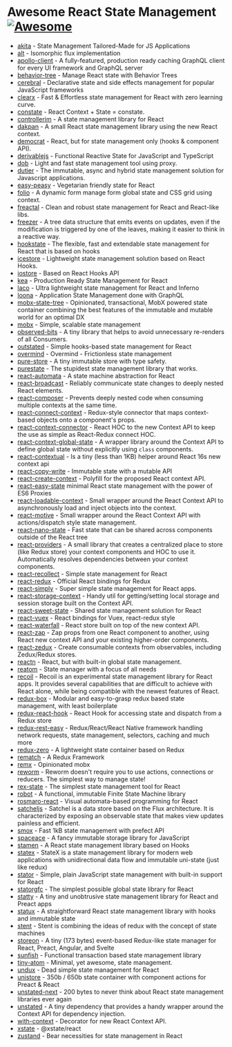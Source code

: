 # Awesome React State Management [![Awesome](https://cdn.rawgit.com/sindresorhus/awesome/d7305f38d29fed78fa85652e3a63e154dd8e8829/media/badge.svg)](https://github.com/sindresorhus/awesome)

- [akita](https://github.com/datorama/akita) - State Management Tailored-Made for JS Applications
- [alt](https://github.com/goatslacker/alt) - Isomorphic flux implementation
- [apollo-client](https://github.com/apollographql/apollo-client) - A fully-featured, production ready caching GraphQL client for every UI framework and GraphQL server
- [behavior-tree](https://github.com/Idered/behavior-tree) - Manage React state with Behavior Trees
- [cerebral](https://github.com/cerebral/cerebral) - Declarative state and side effects management for popular JavaScript frameworks
- [clearx](https://github.com/Autodesk/clearx) - Fast & Effortless state management for React with zero learning curve.
- [constate](https://github.com/diegohaz/constate) - React Context + State = constate.
- [controllerim](https://github.com/Niryo/controllerim/) - A state management library for React
- [dakpan](https://github.com/houfio/dakpan) - A small React state management library using the new React context.
- [democrat](https://github.com/etienne-dldc/democrat) - React, but for state management only (hooks & component API).
- [derivablejs](https://github.com/ds300/derivablejs) - Functional Reactive State for JavaScript and TypeScript
- [dob](https://github.com/dobjs/dob) - Light and fast state management tool using proxy.
- [dutier](https://github.com/luisvinicius167/dutier) - The immutable, async and hybrid state management solution for Javascript applications.
- [easy-peasy](https://github.com/ctrlplusb/easy-peasy) - Vegetarian friendly state for React
- [folio](https://github.com/jalal246/folio) - A dynamic form manage form global state and CSS grid using context.
- [freactal](https://github.com/FormidableLabs/freactal) - Clean and robust state management for React and React-like libs.
- [freezer](https://github.com/arqex/freezer) - A tree data structure that emits events on updates, even if the modification is triggered by one of the leaves, making it easier to think in a reactive way.
- [hookstate](https://github.com/avkonst/hookstate) - The flexible, fast and extendable state management for React that is based on hooks
- [icestore](https://github.com/ice-lab/icestore) - Lightweight state management solution based on React Hooks.
- [iostore](https://github.com/yisbug/iostore) - Based on React Hooks API
- [kea](https://kea.js.org/) - Production Ready State Management for React
- [laco](https://github.com/deamme/laco) - Ultra lightweight state management for React and Inferno
- [loona](https://github.com/kamilkisiela/loona) - Application State Management done with GraphQL
- [mobx-state-tree](https://github.com/mobxjs/mobx-state-tree) - Opinionated, transactional, MobX powered state container combining the best features of the immutable and mutable world for an optimal DX
- [mobx](https://github.com/mobxjs/mobx) - Simple, scalable state management
- [observed-bits](https://github.com/philosaf/observed-bits) - A tiny library that helps to avoid unnecessary re-renders of all Consumers.
- [outstated](https://github.com/yamalight/outstated) - Simple hooks-based state management for React
- [overmind](https://github.com/cerebral/overmind) - Overmind - Frictionless state management
- [pure-store](https://github.com/gunn/pure-store) - A tiny immutable store with type safety.
- [purestate](https://github.com/MaiaVictor/PureState) - The stupidest state management library that works.
- [react-automata](https://github.com/MicheleBertoli/react-automata) - A state machine abstraction for React
- [react-broadcast](https://github.com/ReactTraining/react-broadcast/tree/next) - Reliably communicate state changes to deeply nested React elements.
- [react-composer](https://github.com/jamesplease/react-composer) - Prevents deeply nested code when consuming multiple contexts at the same time.
- [react-connect-context](https://github.com/Contiamo/react-connect-context) - Redux-style connector that maps context-based objects onto a component's props.
- [react-context-connector](https://github.com/BrOrlandi/react-context-connector) - React HOC to the new Context API to keep the use as simple as React-Redux connect HOC.
- [react-context-global-state](https://github.com/dai-shi/react-context-global-state) - A wrapper library around the Context API to define global state without explicitly using `class` components.
- [react-contextual](https://github.com/drcmda/react-contextual) - Is a tiny (less than 1KB) helper around React 16s new context api
- [react-copy-write](https://github.com/aweary/react-copy-write) - Immutable state with a mutable API
- [react-create-context](https://github.com/jamiebuilds/create-react-context) - Polyfill for the proposed React context API.
- [react-easy-state](https://github.com/solkimicreb/react-easy-state) minimal React state management with the power of ES6 Proxies
- [react-loadable-context](https://github.com/crubier/react-loadable-context) - Small wrapper around the React Context API to asynchronously load and inject objects into the context.
- [react-motive](https://github.com/colevoss/react-motive) - Small wrapper around the React Context API with actions/dispatch style state management.
- [react-nano-state](https://github.com/kof/react-nano-state) - Fast state that can be shared across components outside of the React tree
- [react-providers](https://github.com/xnimorz/react-providers) - A small library that creates a centralized place to store (like Redux store) your context components and HOC to use it. Automatically resolves dependencies between your context components.
- [react-recollect](https://github.com/davidgilbertson/react-recollect) - Simple state management for React
- [react-redux](https://github.com/reduxjs/react-redux) - Official React bindings for Redux
- [react-simply](https://github.com/lukashala/react-simply/tree/master/tools/state) - Super simple state management for React apps.
- [react-storage-context](https://github.com/giannif/react-storage-context) - Handy util for getting/setting local storage and session storage built on the Context API.
- [react-sweet-state](https://github.com/atlassian/react-sweet-state) - Shared state management solution for React
- [react-vuex](https://github.com/dennybiasiolli/react-vuex) - React bindings for Vuex, react-redux style
- [react-waterfall](https://github.com/didierfranc/react-waterfall) - React store built on top of the new context API.
- [react-zap](https://github.com/troch/react-zap) - Zap props from one React component to another, using React new context API and your existing higher-order components.
- [react-zedux](https://github.com/bowheart/react-zedux) - Create consumable contexts from observables, including Zedux/Redux stores.
- [reactn](https://github.com/CharlesStover/reactn) - React, but with built-in global state management.
- [reatom](https://github.com/artalar/reatom) - State manager with a focus of all needs
- [recoil](https://github.com/facebookexperimental/Recoil) - Recoil is an experimental state management library for React apps. It provides several capabilities that are difficult to achieve with React alone, while being compatible with the newest features of React.
- [redux-box](https://github.com/anish000kumar/redux-box) - Modular and easy-to-grasp redux based state management, with least boilerplate
- [redux-react-hook](https://github.com/facebookincubator/redux-react-hook) - React Hook for accessing state and dispatch from a Redux store
- [redux-rest-easy](https://github.com/Brigad/redux-rest-easy) - Redux/React/React Native framework handling network requests, state management, selectors, caching and much more
- [redux-zero](https://github.com/redux-zero/redux-zero) - A lightweight state container based on Redux
- [rematch](https://github.com/rematch/rematch) - A Redux Framework
- [remx](https://github.com/wix/remx) - Opinionated mobx
- [reworm](https://github.com/pedronauck/reworm) - Reworm doesn't require you to use actions, connections or reducers. The simplest way to manage state!
- [rex-state](https://github.com/daniakash/rex-state) - The simplest state management tool for React
- [robot](https://github.com/matthewp/robot) - A functional, immutable Finite State Machine library
- [rosmaro-react](https://github.com/lukaszmakuch/rosmaro-react) - Visual automata-based programming for React
- [satcheljs](https://github.com/Microsoft/satcheljs) - Satchel is a data store based on the Flux architecture. It is characterized by exposing an observable state that makes view updates painless and efficient.
- [smox](https://github.com/132yse/smox) - Fast 1kB state management with prefect API
- [spaceace](https://github.com/JonAbrams/SpaceAce) - A fancy immutable storage library for JavaScript
- [stamen](https://github.com/forsigner/stamen) - A React state management library based on Hooks
- [statex](https://github.com/rintoj/statex) - StateX is a state management library for modern web applications with unidirectional data flow and immutable uni-state (just like redux)
- [stator](https://github.com/cs01/stator) - Simple, plain JavaScript state management with built-in support for React
- [statorgfc](https://github.com/cs01/statorgfc) - The simplest possible global state library for React
- [statty](https://github.com/vesparny/statty) - A tiny and unobtrusive state management library for React and Preact apps
- [statux](https://github.com/franciscop/statux) - A straightforward React state management library with hooks and immutable state
- [stent](https://github.com/krasimir/stent) - Stent is combining the ideas of redux with the concept of state machines
- [storeon](https://github.com/storeon/storeon) - A tiny (173 bytes) event-based Redux-like state manager for React, Preact, Angular, and Svelte
- [sunfish](https://github.com/tzilist/Sunfish) - Functional transaction based state management library
- [tiny-atom](https://github.com/QubitProducts/tiny-atom) - Minimal, yet awesome, state management.
- [undux](https://github.com/bcherny/undux) - Dead simple state management for React
- [unistore](https://github.com/developit/unistore) - 350b / 650b state container with component actions for Preact & React
- [unstated-next](https://github.com/jamiebuilds/unstated-next) - 200 bytes to never think about React state management libraries ever again
- [unstated](https://github.com/jamiebuilds/unstated) - A tiny dependency that provides a handy wrapper around the Context API for dependency injection.
- [with-context](https://github.com/SunHuawei/with-context) - Decorator for new React Context API.
- [xstate](https://github.com/davidkpiano/xstate/tree/master/packages/xstate-react) - @xstate/react
- [zustand](https://github.com/react-spring/zustand) - Bear necessities for state management in React
